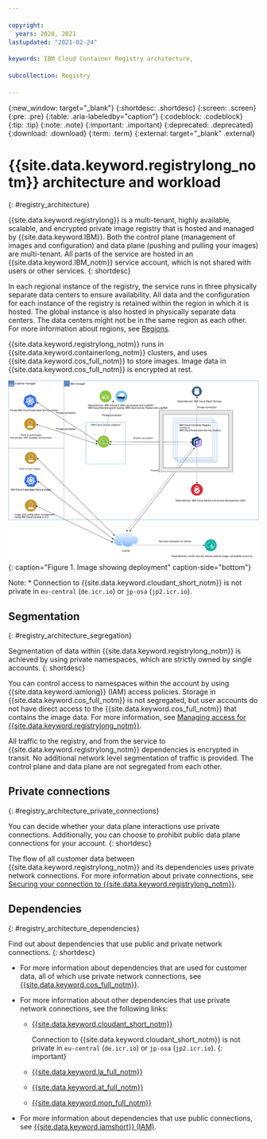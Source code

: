 ```yaml
---

copyright:
  years: 2020, 2021
lastupdated: "2021-02-24"

keywords: IBM Cloud Container Registry architecture,

subcollection: Registry

---
```


{:new_window: target="_blank"}
{:shortdesc: .shortdesc}
{:screen: .screen}
{:pre: .pre}
{:table: .aria-labeledby="caption"}
{:codeblock: .codeblock}
{:tip: .tip}
{:note: .note}
{:important: .important}
{:deprecated: .deprecated}
{:download: .download}
{:term: .term}
{:external: target="_blank" .external}

# {{site.data.keyword.registrylong_notm}} architecture and workload
{: #registry_architecture}

{{site.data.keyword.registrylong}} is a multi-tenant, highly available, scalable, and encrypted private image registry that is hosted and managed by {{site.data.keyword.IBM}}. Both the control plane (management of images and configuration) and data plane (pushing and pulling your images) are multi-tenant. All parts of the service are hosted in an {{site.data.keyword.IBM_notm}} service account, which is not shared with users or other services.
{: shortdesc}

In each regional instance of the registry, the service runs in three physically separate data centers to ensure availability. All data and the configuration for each instance of the registry is retained within the region in which it is hosted. The global instance is also hosted in physically separate data centers. The data centers might not be in the same region as each other. For more information about regions, see [Regions](/docs/Registry?topic=Registry-registry_overview#registry_regions).

{{site.data.keyword.registrylong_notm}} runs in {{site.data.keyword.containerlong_notm}} clusters, and uses {{site.data.keyword.cos_full_notm}} to store images. Image data in {{site.data.keyword.cos_full_notm}} is encrypted at rest.

![Image showing deployment.](images/container-registry_deployment_model.svg "Image showing deployment in your account, MZRs, public ingress, private ingress, customer data flows, and dependencies (public/private)."){: caption="Figure 1. Image showing deployment" caption-side="bottom"}

Note: \* Connection to {{site.data.keyword.cloudant_short_notm}} is not private in `eu-central` (`de.icr.io`) or `jp-osa` (`jp2.icr.io`).

## Segmentation
{: #registry_architecture_segregation}

Segmentation of data within {{site.data.keyword.registrylong_notm}} is achieved by using private namespaces, which are strictly owned by single accounts.
{: shortdesc}

You can control access to namespaces within the account by using {{site.data.keyword.iamlong}} (IAM) access policies. Storage in {{site.data.keyword.cos_full_notm}} is not segregated, but user accounts do not have direct access to the {{site.data.keyword.cos_full_notm}} that contains the image data. For more information, see [Managing access for {{site.data.keyword.registrylong_notm}}](/docs/Registry?topic=Registry-iam).

All traffic to the registry, and from the service to {{site.data.keyword.registrylong_notm}} dependencies is encrypted in transit. No additional network level segmentation of traffic is provided. The control plane and data plane are not segregated from each other.

## Private connections
{: #registry_architecture_private_connections}

You can decide whether your data plane interactions use private connections. Additionally, you can choose to prohibit public data plane connections for your account.
{: shortdesc}

The flow of all customer data between {{site.data.keyword.registrylong_notm}} and its dependencies uses private network connections. For more information about private connections, see [Securing your connection to {{site.data.keyword.registrylong_notm}}](/docs/Registry?topic=Registry-registry_private).

## Dependencies
{: #registry_architecture_dependencies}

Find out about dependencies that use public and private network connections.
{: shortdesc}

- For more information about dependencies that are used for customer data, all of which use private network connections, see [{{site.data.keyword.cos_full_notm}}](/docs/cloud-object-storage?topic=cloud-object-storage-getting-started-cloud-object-storage).

- For more information about other dependencies that use private network connections, see the following links:

  - [{{site.data.keyword.cloudant_short_notm}}](/docs/Cloudant?topic=Cloudant-getting-started-with-cloudant)

    Connection to {{site.data.keyword.cloudant_short_notm}} is not private in `eu-central` (`de.icr.io`) or `jp-osa` (`jp2.icr.io`).
    {: important}

  - [{{site.data.keyword.la_full_notm}}](/docs/Log-Analysis-with-LogDNA?topic=Log-Analysis-with-LogDNA-getting-started)
  - [{{site.data.keyword.at_full_notm}}](/docs/Activity-Tracker-with-LogDNA?topic=Activity-Tracker-with-LogDNA-getting-started)
  - [{{site.data.keyword.mon_full_notm}}](/docs/Monitoring-with-Sysdig?topic=Monitoring-with-Sysdig-getting-started)

- For more information about dependencies that use public connections, see [{{site.data.keyword.iamshort}} (IAM)](/docs/account?topic=account-iamoverview).
